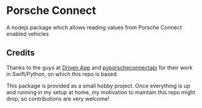 # Porsche Connect
A nodejs package  which allows reading values from Porsche Connect enabled vehicles

## Credits
Thanks to the guys at [Driven App](https://github.com/driven-app/porsche-connect) and [pyporscheconnectapi](https://github.com/CJNE/pyporscheconnectapi) for their work in Swift/Python, on which this repo is based.

This package is provided as a small hobby project. Once everything is up and running in my setup at home, my motivation to maintain this repo might drop, so contributions are very welcome!